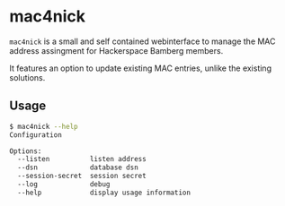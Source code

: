 # mac4nick

`mac4nick` is a small and self contained webinterface to manage the MAC address
assingment for Hackerspace Bamberg members.

It features an option to update existing MAC entries, unlike the existing
solutions.

## Usage

```sh
$ mac4nick --help
Configuration

Options:
  --listen          listen address
  --dsn             database dsn
  --session-secret  session secret
  --log             debug
  --help            display usage information
```
